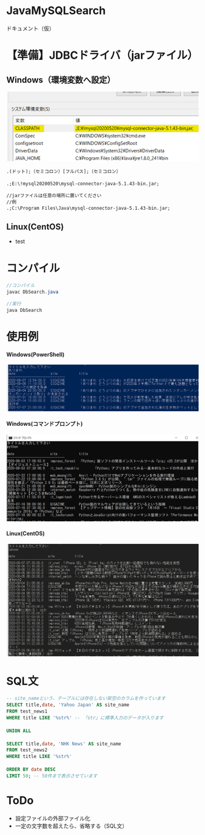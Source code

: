 # JavaMySQLSearch
ドキュメント（仮）

# 【準備】JDBCドライバ（jarファイル）
## Windows（環境変数へ設定）

![jdbc](image/jdbc1.png)

```
.(ドット);（セミコロン）[フルパス];（セミコロン）

.;E:\!mysql20200520\mysql-connector-java-5.1.43-bin.jar;
```
```
//jarファイルは任意の場所に置いてください
//例
.;C:\Program Files\Java\mysql-connector-java-5.1.43-bin.jar;

```

## Linux(CentOS)

- test

# コンパイル
```Java
//コンパイル
javac DbSearch.java
```
```Java
//実行
java DbSearch
```

# 使用例
#### Windows(PowerShell)
![hoge](image/search01.png)


#### Windows(コマンドプロンプト)
![hoge](image/search03.png)

#### Linux(CentOS)
![hoge](image/search02.png)

# SQL文
```SQL
-- site_nameという、テーブルには存在しない架空のカラムを作っています
SELECT title,date, 'Yahoo Japan' AS site_name 
FROM test_news1 
WHERE title LIKE '%str%' -- 「str」に標準入力のデータが入ります

UNION ALL

SELECT title,date, 'NHK News' AS site_name 
FROM test_news2 
WHERE title LIKE '%str%'

ORDER BY date DESC 
LIMIT 50; -- 50件まで表示させています
```

# ToDo
- 設定ファイルの外部ファイル化
- 一定の文字数を超えたら、省略する（SQL文）
